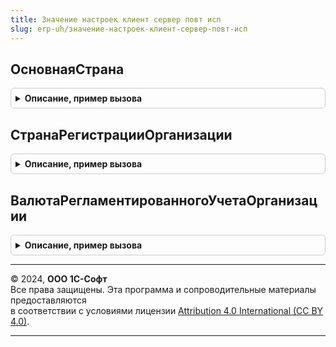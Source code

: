```yaml
---
title: Значение настроек клиент сервер повт исп
slug: erp-uh/значение-настроек-клиент-сервер-повт-исп
---
```



## ОсновнаяСтрана
<details style="margin: 1em 0; padding: 0.5em; border: 1px solid #ccc; border-radius: 6px;">

<summary style="font-weight: bold; cursor: pointer;">Описание, пример вызова</summary>

```bsl

// Возвращает значение основной страны учета
//
// Возвращаемое значение:
// 	СправочникСсылка.СтраныМира -
Функция ОсновнаяСтрана() Экспорт
```

Пример вызова
```bsl
Результат = ЗначениеНастроекКлиентСерверПовтИсп.ОсновнаяСтрана() 
```
</details>

## СтранаРегистрацииОрганизации
<details style="margin: 1em 0; padding: 0.5em; border: 1px solid #ccc; border-radius: 6px;">

<summary style="font-weight: bold; cursor: pointer;">Описание, пример вызова</summary>

```bsl

// Возвращает страну регистрации организации. Если передана организация, то возвращает страну регистрации организации.
// Если организация не передана, то основную страну.
//
// Параметры:
//   Организация - СправочникСсылка.Организации - Валюта, которую нужно заполнить.
//
// Возвращаемое значение:
//   СправочникСсылка.Валюты - валюта по умолчанию.
//
Функция СтранаРегистрацииОрганизации(Знач Организация = Неопределено) Экспорт
```

Пример вызова
```bsl
Результат = ЗначениеНастроекКлиентСерверПовтИсп.СтранаРегистрацииОрганизации(Организация);
```
</details>

## ВалютаРегламентированногоУчетаОрганизации
<details style="margin: 1em 0; padding: 0.5em; border: 1px solid #ccc; border-radius: 6px;">

<summary style="font-weight: bold; cursor: pointer;">Описание, пример вызова</summary>

```bsl

// Возвращает валюту регламентированного учета, определенную для организации.
//
// Параметры:
//   Организация - СправочникСсылка.Организации - Организация, для которой надо получить валюту регламентированного учета.
//
// Возвращаемое значение:
//   СправочникСсылка.Валюты -
//
Функция ВалютаРегламентированногоУчетаОрганизации(Знач Организация) Экспорт
```

Пример вызова
```bsl
Результат = ЗначениеНастроекКлиентСерверПовтИсп.ВалютаРегламентированногоУчетаОрганизации(Организация) 
```
</details>

---

© 2024, **ООО 1С-Софт**  
Все права защищены. Эта программа и сопроводительные материалы предоставляются  
в соответствии с условиями лицензии [Attribution 4.0 International (CC BY 4.0)](https://creativecommons.org/licenses/by/4.0/legalcode).

---
